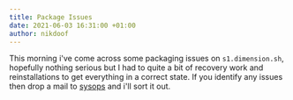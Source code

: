 ```yaml
---
title: Package Issues
date: 2021-06-03 16:31:00 +01:00
author: nikdoof
---
```

This morning i've come across some packaging issues on `s1.dimension.sh`, hopefully nothing serious but I had to quite a bit of recovery work and reinstallations to get everything in a correct state. If you identify any issues then drop a mail to [sysops](mailto:sysops@dimension.sh) and i'll sort it out.
